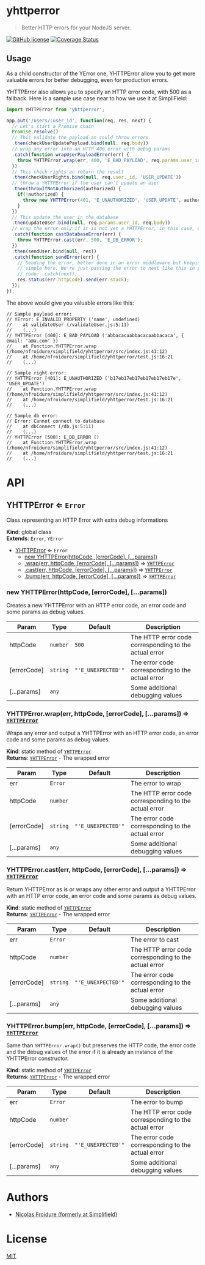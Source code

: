 [//]: # ( )
[//]: # (This file is automatically generated by a `metapak`)
[//]: # (module. Do not change it  except between the)
[//]: # (`content:start/end` flags, your changes would)
[//]: # (be overridden.)
[//]: # ( )
# yhttperror
> Better HTTP errors for your NodeJS server.

[![GitHub license](https://img.shields.io/badge/license-MIT-blue.svg)](https://github.com/nfroidure/yhttperror/blob/main/LICENSE)
[![Coverage Status](https://coveralls.io/repos/github/git://github.com/nfroidure/yhttperror.git/badge.svg?branch=main)](https://coveralls.io/github/git://github.com/nfroidure/yhttperror.git?branch=main)


[//]: # (::contents:start)

## Usage

As a child constructor of the YError one, YHTTPError allow you to get more
 valuable errors for better debugging, even for production errors.

YHTTPError also allows you to specify an HTTP error code, with 500 as a fallback.
 Here is a sample use case near to how we use it at SimpliField:

```js
import YHTTPError from 'yhttperror';

app.put('/users/:user_id', function(req, res, next) {
  // Let's start a Promise chain
  Promise.resolve()
  // This validate the payload an could throw errors
  .then(checkUserUpdatePayload.bind(null, req.body))
  // wrap any error into an HTTP 400 error with debug params
  .catch(function wrapUserPayloadError(err) {
    throw YHTTPError.wrap(err, 400, 'E_BAD_PAYLOAD', req.params.user_id, req.body);
  })
  // This check rights an return the result
  .then(checkUserRights.bind(null, req.user._id, 'USER_UPDATE'))
  // throw a YHTTPError if the user can't update an user
  .then(throwIfNotAuthorized(authorized) {
    if(!authorized) {
      throw new YHTTPError(401, 'E_UNAUTHORIZED', 'USER_UPDATE', authorized);
    }
  })
  // This update the user in the database
  .then(updateUser.bind(null, req.params.user_id, req.body))
  // wrap the error only if it is not yet a YHTTPError, in this case, db errors
  .catch(function castDatabaseError(err) {
    throw YHTTPError.cast(err, 500, 'E_DB_ERROR');
  })
  .then(sendUser.bind(null, res))
  .catch(function sendError(err) {
    // Sending the error, better done in an error middleware but keeping things
    // simple here. We're just passing the error to next like this in production
    // code: .catch(next);
    res.status(err.httpCode).send(err.stack);
  });
});
```

The above would give you valuable errors like this:
```
// Sample payload error:
// YError: E_INVALID_PROPERTY ('name', undefined)
//    at validateUser (/validateUser.js:5:11)
//    (...)
// YHTTPError [400]: E_BAD_PAYLOAD ('abbacacaabbacacaabbacaca', { email: 'a@a.com' })
//    at Function.YHTTPError.wrap (/home/nfroidure/simplifield/yhttperror/src/index.js:41:12)
//    at /home/nfroidure/simplifield/yhttperror/test.js:16:21
//    (...)

// Sample right error:
// YHTTPError [401]: E_UNAUTHORIZED ('b17eb17eb17eb17eb17eb17e', 'USER_UPDATE')
//    at Function.YHTTPError.wrap (/home/nfroidure/simplifield/yhttperror/src/index.js:41:12)
//    at /home/nfroidure/simplifield/yhttperror/test.js:16:21
//    (...)

// Sample db error:
// Error: Cannot connect to database
//    at dbConnect (/db.js:5:11)
//    (...)
// YHTTPError [500]: E_DB_ERROR ()
//    at Function.YHTTPError.wrap (/home/nfroidure/simplifield/yhttperror/src/index.js:41:12)
//    at /home/nfroidure/simplifield/yhttperror/test.js:16:21
//    (...)
```

[//]: # (::contents:end)

# API
<a name="YHTTPError"></a>

## YHTTPError ⇐ <code>Error</code>
Class representing an HTTP Error with extra debug informations

**Kind**: global class  
**Extends**: <code>Error</code>, <code>YError</code>  

* [YHTTPError](#YHTTPError) ⇐ <code>Error</code>
    * [new YHTTPError(httpCode, [errorCode], [...params])](#new_YHTTPError_new)
    * [.wrap(err, httpCode, [errorCode], [...params])](#YHTTPError.wrap) ⇒ [<code>YHTTPError</code>](#YHTTPError)
    * [.cast(err, httpCode, [errorCode], [...params])](#YHTTPError.cast) ⇒ [<code>YHTTPError</code>](#YHTTPError)
    * [.bump(err, httpCode, [errorCode], [...params])](#YHTTPError.bump) ⇒ [<code>YHTTPError</code>](#YHTTPError)

<a name="new_YHTTPError_new"></a>

### new YHTTPError(httpCode, [errorCode], [...params])
Creates a new YHTTPError with an HTTP error code, an
 error code and some params as debug values.


| Param | Type | Default | Description |
| --- | --- | --- | --- |
| httpCode | <code>number</code> | <code>500</code> | The HTTP error code corresponding to the actual error |
| [errorCode] | <code>string</code> | <code>&quot;&#x27;E_UNEXPECTED&#x27;&quot;</code> | The error code corresponding to the actual error |
| [...params] | <code>any</code> |  | Some additional debugging values |

<a name="YHTTPError.wrap"></a>

### YHTTPError.wrap(err, httpCode, [errorCode], [...params]) ⇒ [<code>YHTTPError</code>](#YHTTPError)
Wraps any error and output a YHTTPError with an HTTP
 error code, an error code and some params as debug values.

**Kind**: static method of [<code>YHTTPError</code>](#YHTTPError)  
**Returns**: [<code>YHTTPError</code>](#YHTTPError) - The wrapped error  

| Param | Type | Default | Description |
| --- | --- | --- | --- |
| err | <code>Error</code> |  | The error to wrap |
| httpCode | <code>number</code> |  | The HTTP error code corresponding to the actual error |
| [errorCode] | <code>string</code> | <code>&quot;&#x27;E_UNEXPECTED&#x27;&quot;</code> | The error code corresponding to the actual error |
| [...params] | <code>any</code> |  | Some additional debugging values |

<a name="YHTTPError.cast"></a>

### YHTTPError.cast(err, httpCode, [errorCode], [...params]) ⇒ [<code>YHTTPError</code>](#YHTTPError)
Return YHTTPError as is or wraps any other error and output
 a YHTTPError with an HTTP error code, an
 error code and some params as debug values.

**Kind**: static method of [<code>YHTTPError</code>](#YHTTPError)  
**Returns**: [<code>YHTTPError</code>](#YHTTPError) - The wrapped error  

| Param | Type | Default | Description |
| --- | --- | --- | --- |
| err | <code>Error</code> |  | The error to cast |
| httpCode | <code>number</code> |  | The HTTP error code corresponding to the actual error |
| [errorCode] | <code>string</code> | <code>&quot;&#x27;E_UNEXPECTED&#x27;&quot;</code> | The error code corresponding to the actual error |
| [...params] | <code>any</code> |  | Some additional debugging values |

<a name="YHTTPError.bump"></a>

### YHTTPError.bump(err, httpCode, [errorCode], [...params]) ⇒ [<code>YHTTPError</code>](#YHTTPError)
Same than `YHTTPError.wrap()` but preserves the HTTP code,
 the error code and the debug values of the error if it is
 already an instance of the YHTTPError constructor.

**Kind**: static method of [<code>YHTTPError</code>](#YHTTPError)  
**Returns**: [<code>YHTTPError</code>](#YHTTPError) - The wrapped error  

| Param | Type | Default | Description |
| --- | --- | --- | --- |
| err | <code>Error</code> |  | The error to bump |
| httpCode | <code>number</code> |  | The HTTP error code corresponding to the actual error |
| [errorCode] | <code>string</code> | <code>&quot;&#x27;E_UNEXPECTED&#x27;&quot;</code> | The error code corresponding to the actual error |
| [...params] | <code>any</code> |  | Some additional debugging values |


# Authors
- [Nicolas Froidure (formerly at Simplifield)](http://insertafter.com/en/index.html)

# License
[MIT](https://github.com/nfroidure/yhttperror/blob/main/LICENSE)
